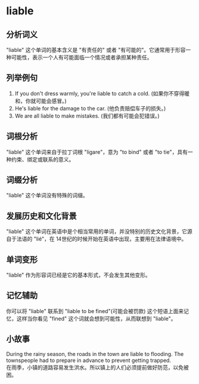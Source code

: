 # liable

## 分析词义

  

"liable" 这个单词的基本含义是 "有责任的" 或者 "有可能的"。它通常用于形容一种可能性，表示一个人有可能面临一个情况或者承担某种责任。

  

## 列举例句

  

1.  If you don't dress warmly, you're liable to catch a cold. (如果你不穿得暖和，你就可能会感冒。)
2.  He's liable for the damage to the car. (他负责赔偿车子的损失。)
3.  We are all liable to make mistakes. (我们都有可能会犯错误。)

  

## 词根分析

  

"liable" 这个单词来自于拉丁词根 "ligare"，意为 "to bind" 或者 "to tie"，具有一种约束、绑定或联系的意义。

  

## 词缀分析

  

"liable" 这个单词没有特殊的词缀。

  

## 发展历史和文化背景

  

"liable" 这个单词在英语中是个相当常用的单词，并没特别的历史文化背景，它源自于法语的 "lié"，在 14世纪的时候开始在英语中出现，主要用在法律语境中。

  

## 单词变形

  

"liable" 作为形容词已经是它的基本形式，不会发生其他变形。

  

## 记忆辅助

  

你可以将 "liable" 联系到 "liable to be fined"(可能会被罚款) 这个短语上面来记忆，这样当你看见 "fined" 这个词就会想到可能性，从而联想到 "liable"。

  

## 小故事

  

During the rainy season, the roads in the town are liable to flooding. The townspeople had to prepare in advance to prevent getting trapped.  
在雨季，小镇的道路容易发生洪水。所以镇上的人们必须提前做好防范，以免被困。
